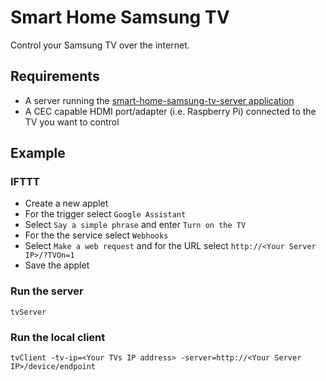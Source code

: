 # Smart Home Samsung TV
Control your Samsung TV over the internet.

## Requirements
- A server running the [smart-home-samsung-tv-server application](https://github.com/atiernan/smart-home-samsung-tv-server)
- A CEC capable HDMI port/adapter (i.e. Raspberry Pi) connected to the TV you want to control

## Example
### IFTTT
- Create a new applet
- For the trigger select `Google Assistant`
- Select `Say a simple phrase` and enter `Turn on the TV`
- For the the service select `Webhooks`
- Select `Make a web request` and for the URL select `http://<Your Server IP>/?TVOn=1`
- Save the applet

### Run the server
`tvServer`

### Run the local client
`tvClient -tv-ip=<Your TVs IP address> -server=http://<Your Server IP>/device/endpoint`
